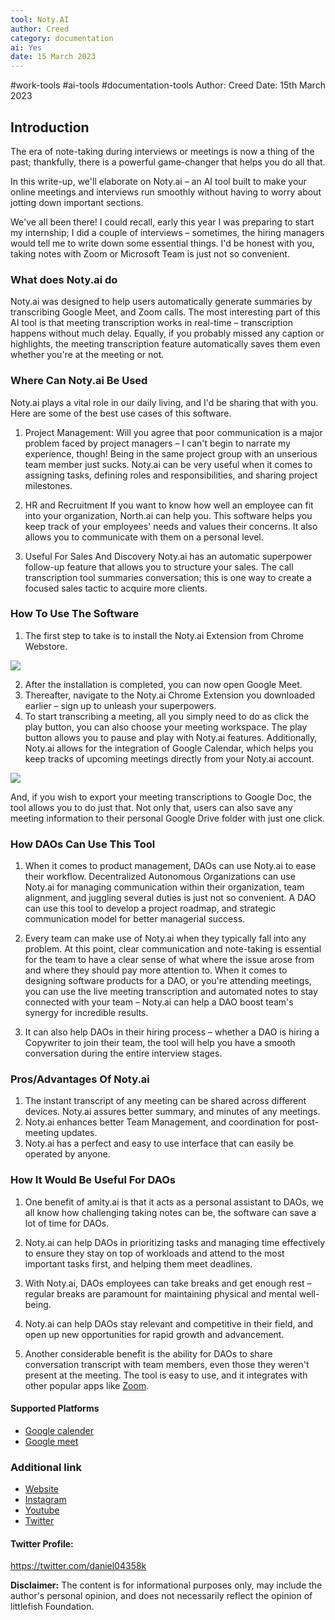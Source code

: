 ```yaml
---
tool: Noty.AI
author: Creed
category: documentation
ai: Yes
date: 15 March 2023
---
```

#work-tools #ai-tools #documentation-tools
Author: Creed
Date:  15th March 2023

## Introduction

The era of note-taking during interviews or meetings is now a thing of the past; thankfully, there is a powerful game-changer that helps you do all that.

In this write-up, we'll elaborate on Noty.ai – an AI tool built to make your online meetings and interviews run smoothly without having to worry about jotting down important sections. 

We've all been there! I could recall, early this year I was preparing to start my internship; I did a couple of interviews – sometimes, the hiring managers would tell me to write down some essential things. I'd be honest with you, taking notes with Zoom or Microsoft Team is just not so convenient.

### What does Noty.ai do

Noty.ai was designed to help users automatically generate summaries by transcribing Google Meet, and Zoom calls. The most interesting part of this AI tool is that meeting transcription works in real-time – transcription happens without much delay. Equally, if you probably missed any caption or highlights, the meeting transcription feature automatically saves them even whether you're at the meeting or not.

### Where Can Noty.ai Be Used
Noty.ai plays a vital role in our daily living, and I'd be sharing that with you. Here are some of the best use cases of this software.

1. Project Management: 
Will you agree that poor communication
is a major problem faced by project managers – I can't begin to narrate my experience, though! Being in the same project group with an unserious team member just sucks. Noty.ai can be very useful when it comes to assigning tasks, defining roles and responsibilities, and sharing project milestones.

2. HR and Recruitment
If you want to know how well an employee can fit into your organization, North.ai can help you. This software helps you keep track of your employees' needs and values their concerns. It also allows you to communicate with them on a personal level.

3. Useful For Sales And Discovery
Noty.ai has an automatic superpower follow-up feature that allows you to structure your sales. The call transcription tool summaries conversation; this is one way to create a focused sales tactic to acquire more clients. 

### How To Use The Software

1. The first step to take is to install the Noty.ai Extension from Chrome Webstore.

![](https://i.imgur.com/NkP42U2.png)

2. After the installation is completed, you can now open Google Meet.
3. Thereafter, navigate to the Noty.ai Chrome Extension you downloaded earlier – sign up to unleash your superpowers.
4. To start transcribing a meeting, all you simply need to do as click the play button, you can also choose your meeting workspace. The play button allows you to pause and play with Noty.ai features. Additionally, Noty.ai allows for the integration of Google Calendar, which helps you keep tracks of upcoming meetings directly from your Noty.ai account.

![](https://i.imgur.com/wvZRQs7.png)

And, if you wish to export your meeting transcriptions to Google Doc, the tool allows you to do just that. Not only that, users can also save any meeting information to their personal Google Drive folder with just one click.

### How DAOs Can Use This Tool

1. When it comes to product management, DAOs can use Noty.ai to ease their workflow. Decentralized Autonomous Organizations can use Noty.ai for managing communication within their organization, team alignment, and juggling several duties is just not so convenient. A DAO can use this tool to develop a project roadmap, and strategic communication model for better managerial success.

2. Every team can make use of Noty.ai when they typically fall into any problem. At this point, clear communication and note-taking is essential for the team to have a clear sense of what where the issue arose from and where they should pay more attention to. When it comes to designing software products for a DAO, or you're attending meetings, you can use the live meeting transcription and automated notes to stay connected with your team – Noty.ai can help a DAO boost team's synergy for incredible results.

3. It can also help DAOs in their hiring process – whether a DAO is hiring a Copywriter to join their team, the tool will help you have a smooth conversation during the entire interview stages.

### Pros/Advantages Of Noty.ai

1. The instant transcript of any meeting can be shared across different devices. Noty.ai assures better summary, and minutes of any meetings.
2. Noty.ai enhances better Team Management, and coordination for post-meeting updates. 
3. Noty.ai has a perfect and easy to use interface that can easily be operated by anyone. 

### How It Would Be Useful For DAOs

1. One benefit of amity.ai is that it acts as a personal assistant to DAOs, we all know how challenging taking notes can be, the software can save a lot of time for DAOs.

2. Noty.ai can help DAOs in prioritizing tasks and managing time effectively to ensure they stay on top of workloads and attend to the most important tasks first, and helping them meet deadlines.

3. With Noty.ai, DAOs employees can take breaks and get enough rest – regular breaks are paramount for maintaining physical and mental well-being. 

4. Noty.ai can help DAOs stay relevant and competitive in their field, and open up new opportunities for rapid growth and advancement.

5. Another considerable benefit is the ability for DAOs to share conversation transcript with team members, even those they weren't present at the meeting. The tool is easy to use, and it integrates with other popular apps like [Zoom](https://noty.ai/integrations/zoom).

#### Supported Platforms

* [Google calender](https://noty.ai/integrations/google-calendar)
* [ Google meet](https://noty.ai/integrations/google-meet)

### Additional link
* [Website](https://noty.ai/)
* [Instagram](https://instagram.com/noty.ai.superpowers?igshid=YmMyMTA2M2Y=)
* [Youtube](https://www.youtube.com/@noty_ai)
* [Twitter](https://twitter.com/noty_ai)

#### Twitter Profile:
https://twitter.com/daniel04358k

**Disclaimer:** The content is for informational purposes only, may include the author's personal opinion, and does not necessarily reflect the opinion of littlefish Foundation.